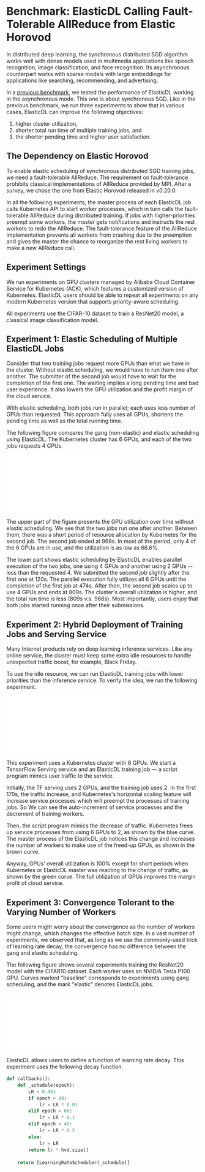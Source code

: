 # Benchmark: ElasticDL Calling Fault-Tolerable AllReduce from Elastic Horovod

In distributed deep learning, the synchronous distributed SGD algorithm works
well with dense models used in multimedia applications like speech recognition,
image classification, and face recognition. Its asynchronous counterpart works
with sparse models with large embeddings for applications like searching,
recommending, and advertising.

In a [previous benchmark](../report_cn.pdf), we tested the performance of
ElasticDL working in the asynchronous mode.  This one is about synchronous SGD.
Like in the previous benchmark, we run three experiments to show that in various
cases, ElasticDL can improve the following objectives:

1. higher cluster utilization,
1. shorter total run time of multiple training jobs, and
1. the shorter pending time and higher user satisfaction.

## The Dependency on Elastic Horovod

To enable elastic scheduling of synchronous distributed SGD training jobs, we
need a fault-tolerable AllReduce.  The requirement on fault-tolerance
prohibits classical implementations of AllReduce provided by MPI.  After a
survey, we chose the one from Elastic Horovod released in v0.20.0.

In all the following experiments, the master process of each ElasticDL job calls
Kubernetes API to start worker processes, which in turn calls the
fault-tolerable AllReduce during distributed training.  If jobs with
higher-priorities preempt some workers, the master gets notifications and
instructs the rest workers to redo the AllReduce.  The fault-tolerance feature
of the AllReduce implementation prevents all workers from crashing due to the
preemption and gives the master the chance to reorganize the rest living workers
to make a new AllReduce call.

## Experiment Settings

We run experiments on GPU clusters managed by Alibaba Cloud Container Service
for Kubernetes (ACK), which features a customized version of Kubernetes.
ElasticDL users should be able to repeat all experiments on any modern
Kubernetes version that supports priority-aware scheduling.

All experiments use the CIFAR-10 dataset to train a ResNet20 model, a classical
image classification model.

## Experiment 1: Elastic Scheduling of Multiple ElasticDL Jobs

Consider that two training jobs request more GPUs than what we have in the
cluster.  Without elastic scheduling, we would have to run them one after
another.  The submitter of the second job would have to wait for the completion
of the first one.  The waiting implies a long pending time and bad user
experience.  It also lowers the GPU utilization and the profit margin of the
cloud service.

With elastic scheduling, both jobs run in parallel; each uses less number of
GPUs than requested.  This approach fully uses all GPUs, shortens the pending
time as well as the total running time.

The following figure compares the gang (non-elastic) and elastic scheduling
using ElasticDL.  The Kubernetes cluster has 6 GPUs, and each of the two jobs
requests 4 GPUs.

![overlap jobs](./data/experiment_1.pdf)

The upper part of the figure presents the GPU utilization over time without
elastic scheduling.  We see that the two jobs run one after another.  Between
them, there was a short period of resource allocation by Kubernetes for the
second job.  The second job ended at 968s.  In most of the period, only 4 of
the 6 GPUs are in use, and the utilization is as low as 66.6%.

The lower part shows elastic scheduling by ElasticDL enables parallel execution
of the two jobs, one using 4 GPUs and another using 2 GPUs -- less than
the requested 4.  We submitted the second job slightly after the first one at
120s.  The parallel execution fully utilizes all 6 GPUs until the completion of
the first job at 474s.  After then, the second job scales up to use 4 GPUs and
ends at 809s.  The cluster's overall utilization is higher, and the total run
time is less (809s v.s. 968s). Most importantly, users enjoy that both jobs
started running once after their submissions.

## Experiment 2: Hybrid Deployment of Training Jobs and Serving Service

Many Internet products rely on deep learning inference services.  Like any
online service, the cluster must keep some extra idle resources to handle
unexpected traffic boost, for example, Black Friday.

To use the idle resource, we can run ElasticDL training jobs with lower
priorities than the inference service.  To verify the idea, we run the
following experiment.

![preemption](./data/experiment_2.pdf)

This experiment uses a Kubernetes cluster with 8 GPUs.  We start a TensorFlow
Serving service and an ElasticDL training job — a script program mimics user
traffic to the service.

Initially, the TF serving uses 2 GPUs, and the training job uses 2.  In the
first 170s, the traffic increase, and Kubernetes's horizontal scaling
feature will increase service processes which will preempt the processes
of training jobs. So We can see the auto-increment of service processes
and the decrement of training workers.

Then, the script program mimics the decrease of traffic. Kubernetes
frees up service processes from using 6 GPUs to 2, as shown by the blue curve.
The master process of the ElasticDL job notices this change and increases
the number of workers to make use of the freed-up GPUs, as shown in the
brown curve.

Anyway, GPUs' overall utilization is 100% except for short periods when
Kubernetes or ElasticDL master was reacting to the change of traffic, as shown
by the green curve.  The full utilization of GPUs improves the margin profit of
cloud service.

## Experiment 3: Convergence Tolerant to the Varying Number of Workers

Some users might worry about the convergence as the number of workers might
change, which changes the effective batch size.  In a vast number of
experiments, we observed that, as long as we use the commonly-used trick of
learning rate decay, the convergence has no difference between the gang and
elastic scheduling.

The following figure shows several experiments training the ResNet20 model with
the CIFAR10 dataset.  Each worker uses an NVIDIA Tesla P100 GPU.  Curves marked
"baseline" corresponds to experiments using gang scheduling, and the mark
"elastic" denotes ElasticDL jobs.

![accuracy](./data/experiment_3.pdf)

ElasticDL allows users to define a function of learning rate decay.  This
experiment uses the following decay function.

```python
def callbacks():
    def _schedule(epoch):
        LR = 0.001
        if epoch > 80:
            lr = LR * 0.01
        elif epoch > 60:
            lr = LR * 0.1
        elif epoch > 40:
            lr = LR * 0.5
        else:
            lr = LR
        return lr * hvd.size()

    return [LearningRateScheduler(_schedule)]
```
